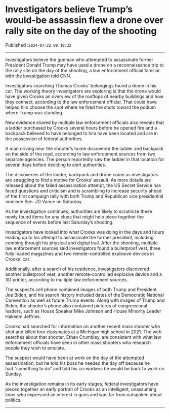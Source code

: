 # Investigators believe Trump’s would-be assassin flew a drone over rally site on the day of the shooting

Published :`2024-07-22 09:19:32`

---

Investigators believe the gunman who attempted to assassinate former President Donald Trump may have used a drone on a reconnaissance trip to the rally site on the day of the shooting, a law enforcement official familiar with the investigation told CNN.

Investigators searching Thomas Crooks’ belongings found a drone in his car. The working theory investigators are exploring is that the drone would have given Crooks an overview of the rooftops of nearby buildings and how they connect, according to the law enforcement official. That could have helped him choose the spot where he fired the shots toward the podium where Trump was standing.

New evidence shared by multiple law enforcement officials also reveals that a ladder purchased by Crooks several hours before he opened fire and a backpack believed to have belonged to him have been located and are in the possession of federal authorities.

A man driving near the shooter’s home discovered the ladder and backpack on the side of the road, according to law enforcement sources from two separate agencies. The person reportedly saw the ladder in that location for several days before deciding to alert authorities.

The discoveries of the ladder, backpack and drone come as investigators are struggling to find a motive for Crooks’ assault. As more details are released about the failed assassination attempt, the US Secret Service has faced questions and criticism and is scrambling to increase security ahead of the first campaign rally with both Trump and Republican vice presidential nominee Sen. JD Vance on Saturday.

As the investigation continues, authorities are likely to scrutinize these newly found items for any clues that might help piece together the sequence of events before last Saturday’s shooting.

Investigators have looked into what Crooks was doing in the days and hours leading up to his attempt to assassinate the former president, including combing through his physical and digital trail. After the shooting, multiple law enforcement sources said investigators found a bulletproof vest, three fully loaded magazines and two remote-controlled explosive devices in Crooks’ car.

Additionally, after a search of his residence, investigators discovered another bulletproof vest, another remote-controlled explosive device and a 3D printer, according to multiple law enforcement sources.

The suspect’s cell phone contained images of both Trump and President Joe Biden, and his search history included dates of the Democratic National Convention as well as future Trump events. Along with images of Trump and Biden, the shooter’s phone also contained pictures of congressional leaders, such as House Speaker Mike Johnson and House Minority Leader Hakeem Jeffries.

Crooks had searched for information on another recent mass shooter who shot and killed four classmates at a Michigan high school in 2021. The web searches about that shooter, Ethan Crumbley, are consistent with what law enforcement officials have seen in other mass shooters who research people they wish to emulate.

The suspect would have been at work on the day of the attempted assassination, but he told his boss he needed the day off because he had “something to do” and told his co-workers he would be back to work on Sunday.

As the investigation remains in its early stages, federal investigators have pieced together an early portrait of Crooks as an intelligent, unassuming loner who expressed an interest in guns and was far from outspoken about politics.

---

